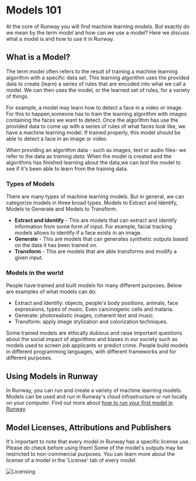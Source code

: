 # Models 101

At the core of Runway you will find machine learning models. But exactly do we mean by the term *model* and how can we use a model? Here we discuss what a model is and how to use it in Runway.

## What is a Model?

The term model often refers to the result of training a machine learning algorithm with a specific data set. This learning algorithm uses the provided data to create (learn) a series of rules that are encoded into what we call a model. We can then uses the model, or the learned set of rules, for a variety of things.

For example, a model may learn how to detect a face in a video or image. For this to happen,someone has to train the learning algorithm with images containing the faces we want to detect. Once the algorithm has use the provided data to come up with a series of rules of what faces look like, we have a machine learning model. If trained properly, this model should be able to detect a face in an image or video.

When providing an algorithm data - such as images, text or audio files- we refer to the data as *training data*. When the model is created and the algorithms has finished learning about the data,we can *test* the model to see if it's been able to learn from the training data. 

### Types of Models

There are many types of machine learning models. But in general, we can categorize models in three broad types. Models to Extract and Identify, Models to Generate and Models to Transform.

- **Extract and Identify** - This are models that can extract and identify information from some form of input. For example, facial tracking models allows to identify if a face exists in an image.
- **Generate** - This are models that can generates synthetic outputs based on the data it has been trained on. 
- **Transform** - This are models that are able transforms and modify a given input.

### Models in the world

People have trained and built models for many different purposes. Below are examples of what models can do:

* Extract and Identify: objects, people's body positions, animals, face expressions, types of music. Even carcinogenic cells and malaria.
* Generate: photorealistic images, coherent text and music.
* Transform: apply image stylization and colorization techniques.

Some trained models are ethically dubious and raise important questions about the social impact of algorithms and biases in our society such as models used to screen job applicants or predict crime. People build models in different programming languages, with different frameworks and for different purposes.

## Using Models in Runway

In Runway, you can run and create a variety of machine learning models. Models can be used and run in Runway's cloud infrastructure or run locally on your computer. Find out more about [how to run your first model in Runway](how-to/run-a-model.md).


## Model Licenses, Attributions and Publishers

It's important to note that every model in Runway has a specific license use. Please do check before using them! Some of the model's outputs may be restricted to non-commercial purposes. You can learn more about the license of a model in the 'License' tab of every model.

![Licensing](assets/images/model_101/licensing_attributes.png)
